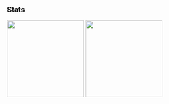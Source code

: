 
### Stats
<div>
  <img height="180em" src="https://github-readme-stats.vercel.app/api?username=itspinger&count_private=true&show_icons=true&theme=dark&country_code=serbia" />
  <img height="180em" src="https://github-readme-stats.vercel.app/api/top-langs/?username=ITSPINGER&theme=dark&langs_count=6&count_private=true&layout=compact" />
</div>
